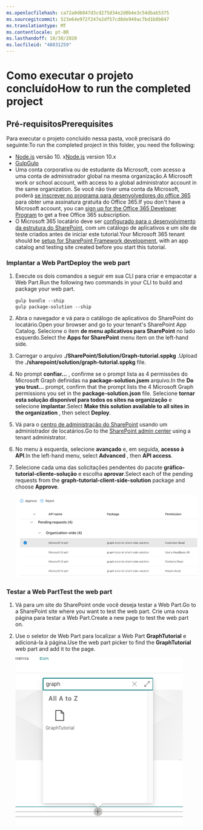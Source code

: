 ```yaml
---
ms.openlocfilehash: ca72a0d6047d3cd275d34e2d0b4e3c54dbab5375
ms.sourcegitcommit: 523e64e972f247e2df57cd8de949ac7bd1b8b047
ms.translationtype: MT
ms.contentlocale: pt-BR
ms.lasthandoff: 10/30/2020
ms.locfileid: "48831259"
---
```

# <a name="how-to-run-the-completed-project"></a><span data-ttu-id="a3d13-101">Como executar o projeto concluído</span><span class="sxs-lookup"><span data-stu-id="a3d13-101">How to run the completed project</span></span>

## <a name="prerequisites"></a><span data-ttu-id="a3d13-102">Pré-requisitos</span><span class="sxs-lookup"><span data-stu-id="a3d13-102">Prerequisites</span></span>

<span data-ttu-id="a3d13-103">Para executar o projeto concluído nessa pasta, você precisará do seguinte:</span><span class="sxs-lookup"><span data-stu-id="a3d13-103">To run the completed project in this folder, you need the following:</span></span>

- <span data-ttu-id="a3d13-104">[Node.js](https://nodejs.org/en/download/releases/) versão 10. x</span><span class="sxs-lookup"><span data-stu-id="a3d13-104">[Node.js](https://nodejs.org/en/download/releases/) version 10.x</span></span>
- [<span data-ttu-id="a3d13-105">Gulp</span><span class="sxs-lookup"><span data-stu-id="a3d13-105">Gulp</span></span>](https://gulpjs.com/)
- <span data-ttu-id="a3d13-106">Uma conta corporativa ou de estudante da Microsoft, com acesso a uma conta de administrador global na mesma organização.</span><span class="sxs-lookup"><span data-stu-id="a3d13-106">A Microsoft work or school account, with access to a global administrator account in the same organization.</span></span> <span data-ttu-id="a3d13-107">Se você não tiver uma conta da Microsoft, poderá [se inscrever no programa para desenvolvedores do office 365](https://developer.microsoft.com/office/dev-program) para obter uma assinatura gratuita do Office 365.</span><span class="sxs-lookup"><span data-stu-id="a3d13-107">If you don't have a Microsoft account, you can [sign up for the Office 365 Developer Program](https://developer.microsoft.com/office/dev-program) to get a free Office 365 subscription.</span></span>
- <span data-ttu-id="a3d13-108">O Microsoft 365 locatário deve ser [configurado para o desenvolvimento da estrutura do SharePoint](https://docs.microsoft.com/sharepoint/dev/spfx/set-up-your-developer-tenant), com um catálogo de aplicativos e um site de teste criados antes de iniciar este tutorial.</span><span class="sxs-lookup"><span data-stu-id="a3d13-108">Your Microsoft 365 tenant should be [setup for SharePoint Framework development](https://docs.microsoft.com/sharepoint/dev/spfx/set-up-your-developer-tenant), with an app catalog and testing site created before you start this tutorial.</span></span>

### <a name="deploy-the-web-part"></a><span data-ttu-id="a3d13-109">Implantar a Web Part</span><span class="sxs-lookup"><span data-stu-id="a3d13-109">Deploy the web part</span></span>

1. <span data-ttu-id="a3d13-110">Execute os dois comandos a seguir em sua CLI para criar e empacotar a Web Part.</span><span class="sxs-lookup"><span data-stu-id="a3d13-110">Run the following two commands in your CLI to build and package your web part.</span></span>

    ```Shell
    gulp bundle --ship
    gulp package-solution --ship
    ```

1. <span data-ttu-id="a3d13-111">Abra o navegador e vá para o catálogo de aplicativos do SharePoint do locatário.</span><span class="sxs-lookup"><span data-stu-id="a3d13-111">Open your browser and go to your tenant's SharePoint App Catalog.</span></span> <span data-ttu-id="a3d13-112">Selecione o item **de menu aplicativos para SharePoint** no lado esquerdo.</span><span class="sxs-lookup"><span data-stu-id="a3d13-112">Select the **Apps for SharePoint** menu item on the left-hand side.</span></span>

1. <span data-ttu-id="a3d13-113">Carregar o arquivo **./SharePoint/Solution/Graph-tutorial.sppkg** .</span><span class="sxs-lookup"><span data-stu-id="a3d13-113">Upload the **./sharepoint/solution/graph-tutorial.sppkg** file.</span></span>

1. <span data-ttu-id="a3d13-114">No prompt **confiar...** , confirme se o prompt lista as 4 permissões do Microsoft Graph definidas na **package-solution.jsem** arquivo.</span><span class="sxs-lookup"><span data-stu-id="a3d13-114">In the **Do you trust...** prompt, confirm that the prompt lists the 4 Microsoft Graph permissions you set in the **package-solution.json** file.</span></span> <span data-ttu-id="a3d13-115">Selecione **tornar esta solução disponível para todos os sites na organização** e selecione **implantar**.</span><span class="sxs-lookup"><span data-stu-id="a3d13-115">Select **Make this solution available to all sites in the organization** , then select **Deploy**.</span></span>

1. <span data-ttu-id="a3d13-116">Vá para o [centro de administração do SharePoint](https://admin.microsoft.com/sharepoint?page=classicfeatures&modern=true) usando um administrador de locatários.</span><span class="sxs-lookup"><span data-stu-id="a3d13-116">Go to the [SharePoint admin center](https://admin.microsoft.com/sharepoint?page=classicfeatures&modern=true) using a tenant administrator.</span></span>

1. <span data-ttu-id="a3d13-117">No menu à esquerda, selecione **avançado** e, em seguida, **acesso à API**.</span><span class="sxs-lookup"><span data-stu-id="a3d13-117">In the left-hand menu, select **Advanced** , then **API access**.</span></span>

1. <span data-ttu-id="a3d13-118">Selecione cada uma das solicitações pendentes do pacote **gráfico-tutorial-cliente-solução** e escolha **aprovar**.</span><span class="sxs-lookup"><span data-stu-id="a3d13-118">Select each of the pending requests from the **graph-tutorial-client-side-solution** package and choose **Approve**.</span></span>

    ![Uma captura de tela da página de acesso à API do centro de administração do SharePoint](../tutorial/images/api-access.png)

### <a name="test-the-web-part"></a><span data-ttu-id="a3d13-120">Testar a Web Part</span><span class="sxs-lookup"><span data-stu-id="a3d13-120">Test the web part</span></span>

1. <span data-ttu-id="a3d13-121">Vá para um site do SharePoint onde você deseja testar a Web Part.</span><span class="sxs-lookup"><span data-stu-id="a3d13-121">Go to a SharePoint site where you want to test the web part.</span></span> <span data-ttu-id="a3d13-122">Crie uma nova página para testar a Web Part.</span><span class="sxs-lookup"><span data-stu-id="a3d13-122">Create a new page to test the web part on.</span></span>

1. <span data-ttu-id="a3d13-123">Use o seletor de Web Part para localizar a Web Part **GraphTutorial** e adicioná-la à página.</span><span class="sxs-lookup"><span data-stu-id="a3d13-123">Use the web part picker to find the **GraphTutorial** web part and add it to the page.</span></span>

    ![Uma captura de tela da Web Part GraphTutorial no seletor de Web Part](../tutorial/images/add-web-part.png)
